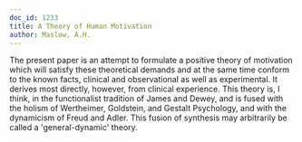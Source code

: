 ```yaml
---
doc_id: 1233
title: A Theory of Human Motivation
author: Maslow, A.H.
---
```


The present paper is an attempt to formulate a positive
theory of motivation which will satisfy these theoretical
demands and at the same time conform to the known facts,
clinical and observational as well as experimental.  It
derives most directly, however, from clinical experience.
This theory is, I think, in the functionalist tradition of
James and Dewey, and is fused with the holism of Wertheimer,
Goldstein, and Gestalt Psychology, and with the dynamicism of
Freud and Adler.  This fusion of synthesis may arbitrarily 
be called a 'general-dynamic' theory.
